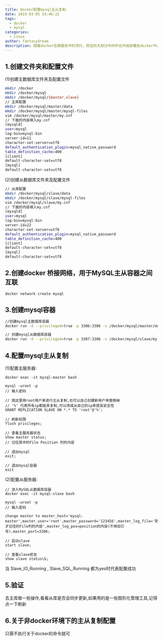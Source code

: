 ```yaml
---
title: Docker配置mysql主从复制
date: 2019-03-05 14:46:22
tags: 
  - docker
  - mysql
categories:
  - Linux
author: fantasydream
description: 随着docker在微服务中的流行，现在的大部分中间件也开始部署在docker中。docker部署这些中间件时是不需要考虑系统环境因素的，只需几行简单的命令，就能部署完成一个软件。但同时也会带来一些其他的麻烦，比如中间件的数据会存储在容器中，这样容器一销毁就会导致数据丢失，还有就是容器间的通讯也是问题。好在docker都有给出很方便的解决方案，是我们更好的享受便利。本文就会借着mysql在docker中的主从配置来讲解如何将数据存储在容器外和容器之间的通讯
---
```


## 1.创建文件夹和配置文件

(1)创建主数据库文件夹及配置文件

```sh
mkdir /docker
mkdir /docker/mysql
mkdir /docker/mysql/{master,slave}
// 主库配置
mkdir /docker/mysql/master/data
mkdir /docker/mysql/master/mysql-files
vim /docker/mysql/master/my.cnf
// 下面的内容填入my.cnf
[mysqld]
user=mysql
log-bin=mysql-bin
server-id=11
character-set-server=utf8
default_authentication_plugin=mysql_native_password
table_definition_cache=400
[client]
default-character-set=utf8
[mysql]
default-character-set=utf8
```

(2)创建从数据库文件夹及配置文件

```sh
// 从库配置
mkdir /docker/mysql/slave/data
mkdir /docker/mysql/slave/mysql-files
vim /docker/mysql/slave/my.cnf
// 下面的内容填入my.cnf
[mysqld]
user=mysql
log-bin=mysql-bin
server-id=22
character-set-server=utf8
default_authentication_plugin=mysql_native_password
table_definition_cache=400
[client]
default-character-set=utf8
[mysql]
default-character-set=utf8
```

## 2.创建docker 桥接网络，用于MySQL主从容器之间互联

```shell
docker network create mysql
```

## 3.创建mysql容器

```sh
//创建mysql主数据库容器
docker run -d --privileged=true -p 3306:3306 -v /docker/mysql/master/my.cnf:/etc/mysql/my.cnf -v /docker/mysql/master/data:/var/lib/mysql -v /docker/mysql/master/mysql-files:/var/lib/mysql-files -e MYSQL_ROOT_PASSWORD=123456 --name mysql-master --network mysql --network-alias mysql-master mysql:latest

// 创建mysql从数据库容器
docker run -d --privileged=true -p 3307:3306 -v /docker/mysql/slave/my.cnf:/etc/mysql/my.cnf -v /docker/mysql/slave/data:/var/lib/mysql -v /docker/mysql/slave/mysql-files:/var/lib/mysql-files -e MYSQL_ROOT_PASSWORD=123456 --name mysql-slave --network mysql --network-alias mysql-slave mysql:latest
```

## 4.配置mysql主从复制

(1)配置主服务器:

``` shell
docker exec -it mysql-master bash

mysql -uroot -p
// 输入密码

// 我这里用root用户来进行主从复制,也可以自己创建新用户来替换掉
// '%' 代表所有ip都能来复制,可以改成从自己的ip来提高安全性
GRANT REPLICATION SLAVE ON *.* TO 'root'@'%';

// 刷新权限
flush privileges;

// 查看主服务器状态
show master status;
// 记住其中的File Position 列的内容

// 退出mysql
exit;

// 退出mysql容器
exit
```

(2)配置从服务器:

``` shell
// 进入MySQL从数据库容器
docker exec -it mysql-slave bash

mysql -uroot -p
// 输入密码

change master to master_host='mysql-master',master_user='root',master_password='123456',master_log_file='刚才记住的File列的内容',master_log_pos=position的内容(不用加引号),master_port=3306;

// 启动slave
start slave;

// 查看slave状态
show slave status\G;
```

当 Slave_IO_Running , Slave_SQL_Running 都为yes时代表配置成功

## 5.验证

去主库做一些操作,看看从库是否会同步更新,如果用的是一些图形化管理工具,记得点一下刷新

## 6.关于非docker环境下的主从复制配置

只需不执行关于docker的命令就可
